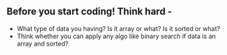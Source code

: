 ## Before you start coding! Think hard -
- What type of data you having? Is it array or what? Is it sorted or what?
- Think whether you can apply any algo like binary search if data is an array and sorted?
